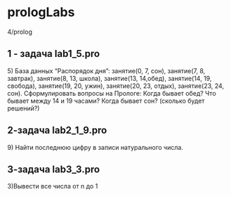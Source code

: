 # prologLabs
4/prolog
<h2>1 - задача lab1_5.pro</h2>
5) База данных “Распорядок дня”:
занятие(0, 7, сон), занятие(7, 8, завтрак), занятие(8, 13, школа),
занятие(13, 14,обед), занятие(14, 19, свобода), занятие(19, 20,
ужин), занятие(20, 23, отдых), занятие(23, 24, сон).
Сформулировать вопросы на Прологе: Когда бывает обед? Что
бывает между 14 и 19 часами? Когда бывает сон? (сколько будет
решений?)
<h2>2-задача lab2_1_9.pro</h2>
9) Найти последнюю цифру в записи натурального числа.
<h2>3-задача lab3_3.pro</h2>
3)Вывести все числа от n до 1
